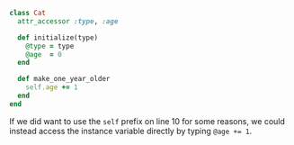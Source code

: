 ```ruby
class Cat
  attr_accessor :type, :age

  def initialize(type)
    @type = type
    @age  = 0
  end

  def make_one_year_older
    self.age += 1
  end
end
```

If we did want to use the `self` prefix on line 10 for some reasons, we could instead access the instance variable directly by typing `@age += 1`.
